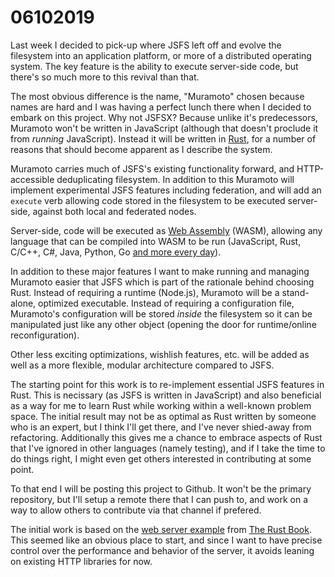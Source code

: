 # 06102019

Last week I decided to pick-up where JSFS left off and evolve the filesystem into an application platform, or more of a distributed operating system.  The key feature is the ability to execute server-side code, but there's so much more to this revival than that.

The most obvious difference is the name, "Muramoto" chosen because names are hard and I was having a perfect lunch there when I decided to embark on this project.  Why not JSFSX?  Because unlike it's predecessors, Muramoto won't be written in JavaScript (although that doesn't proclude it from *running* JavaScript).  Instead it will be written in [Rust](https://www.rust-lang.org/), for a number of reasons that should become apparent as I describe the system.

Muramoto carries much of JSFS's existing functionality forward, and HTTP-accessible deduplicating filesystem.  In addition to this Muramoto will implement experimental JSFS features including federation, and will add an `execute` verb allowing code stored in the filesystem to be executed server-side, against both local and federated nodes.

Server-side, code will be executed as [Web Assembly](https://webassembly.org/) (WASM), allowing any language that can be compiled into WASM to be run (JavaScript, Rust, C/C++, C#, Java, Python, Go [and more every day](https://github.com/appcypher/awesome-wasm-langs)).

In addition to these major features I want to make running and managing Muramoto easier that JSFS which is part of the rationale behind choosing Rust.  Instead of requiring a runtime (Node.js), Muramoto will be a stand-alone, optimized executable.  Instead of requiring a configuration file, Muramoto's configuration will be stored *inside* the filesystem so it can be manipulated just like any other object (opening the door for runtime/online reconfiguration). 

Other less exciting optimizations, wishlish features, etc. will be added as well as a more flexible, modular architecture compared to JSFS.

The starting point for this work is to re-implement essential JSFS features in Rust.  This is necissary (as JSFS is written in JavaScript) and also beneficial as a way for me to learn Rust while working within a well-known problem space.  The initial result may not be as optimal as Rust written by someone who is an expert, but I think I'll get there, and I've never shied-away from refactoring.  Additionally this gives me a chance to embrace aspects of Rust that I've ignored in other languages (namely testing), and if I take the time to do things right, I might even get others interested in contributing at some point.

To that end I will be posting this project to Github.  It won't be the primary repository, but I'll setup a remote there that I can push to, and work on a way to allow others to contribute via that channel if prefered.  

The initial work is based on the [web server example](https://doc.rust-lang.org/book/ch20-00-final-project-a-web-server.html) from [The Rust Book](https://doc.rust-lang.org/book/).  This seemed like an obvious place to start, and since I want to have precise control over the performance and behavior of the server, it avoids leaning on existing HTTP libraries for now.
